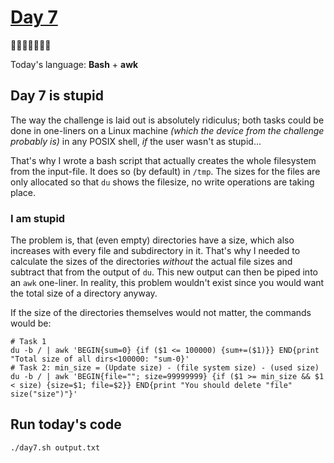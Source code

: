 # [Day 7](https://adventofcode.com/2022/day/7) 
:gift::gift::gift::gift::gift::gift::gift:

Today's language: **Bash** + **awk**

## Day 7 is stupid
The way the challenge is laid out is absolutely ridiculus; both tasks could be done in one-liners on a Linux machine *(which the device from the challenge probably is)*
in any POSIX shell, 
*if* the user wasn't as stupid...

That's why I wrote a bash script that actually creates the whole filesystem from the input-file.
It does so (by default) in `/tmp`. The sizes for the files are only allocated so that `du` shows the filesize, no write operations are taking place.

### I am stupid
The problem is, that (even empty) directories have a size, which also increases with every file and subdirectory in it.
That's why I needed to calculate the sizes of the directories *without* the actual file sizes and subtract that from the output of `du`.
This new output can then be piped into an `awk` one-liner. In reality, this problem wouldn't exist since you would want the total size of a directory anyway.

If the size of the directories themselves would not matter, the commands would be:
```shell
# Task 1
du -b / | awk 'BEGIN{sum=0} {if ($1 <= 100000) {sum+=($1)}} END{print "Total size of all dirs<100000: "sum-0}'
# Task 2: min_size = (Update size) - (file system size) - (used size)
du -b / | awk 'BEGIN{file=""; size=99999999} {if ($1 >= min_size && $1 < size) {size=$1; file=$2}} END{print "You should delete "file" size("size")"}'
```

## Run today's code
```shell
./day7.sh output.txt
```
